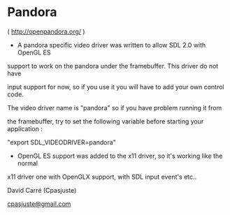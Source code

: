 Pandora 
=====================================================================

( http://openpandora.org/ )
- A pandora specific video driver was written to allow SDL 2.0 with OpenGL ES
support to work on the pandora under the framebuffer. This driver do not have
input support for now, so if you use it you will have to add your own control code.
The video driver name is "pandora" so if you have problem running it from
the framebuffer, try to set the following variable before starting your application :
"export SDL_VIDEODRIVER=pandora"

- OpenGL ES support was added to the x11 driver, so it's working like the normal
x11 driver one with OpenGLX support, with SDL input event's etc..


David Carré (Cpasjuste)
cpasjuste@gmail.com
